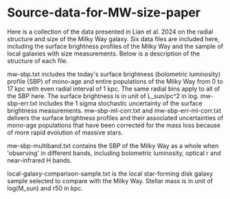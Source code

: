 # Source-data-for-MW-size-paper

Here is a collection of the data presented in Lian et al. 2024 on the radial structure and size of the Milky Way galaxy. Six data files are included here, including the surface brightness profiles of the Milky Way and the sample of local galaxies with size measurements. Below is a description of the structure of each file.

mw-sbp.txt includes the today's surface brightness (bolometric luminosity) profile (SBP) of mono-age and entire populations of the Milky Way from 0 to 17 kpc with even radial interval of 1 kpc. The same radial bins apply to all of the SBP here. The surface brightness is in unit of L_sun/pc^2 in log. mw-sbp-err.txt includes the 1 sigma stochastic uncertainty of the surface brightness measurements. mw-sbp-ml-corr.txt and mw-sbp-err-ml-corr.txt delivers the surface brightness profiles and their associated uncertainties of mono-age populations that have been corrected for the mass loss because of more rapid evolution of massive stars.

mw-sbp-multiband.txt contains the SBP of the Milky Way as a whole when 'observing' in different bands, including bolometric luminosity, optical r and near-infrared H bands.

local-galaxy-comparison-sample.txt is the local star-forming disk galaxy sample selected to compare with the Milky Way. Stellar mass is in unit of log(M_sun) and r50 in kpc.
